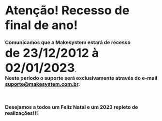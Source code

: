 ### <span style="font-size: 30pt;">Atenção! Recesso de final de ano!</span>

### Comunicamos que a <b>Makesystem</b> estará de <b>recesso</b><br/><span style="font-size: 30pt;">de 23/12/2012 à 02/01/2023</span>.<br/> Neste período o suporte será exclusivamente através do e-mail suporte@makesystem.com.br.
<br/>

### Desejamos a todos um Feliz Natal e um 2023 repleto de realizações!!!

<br/>